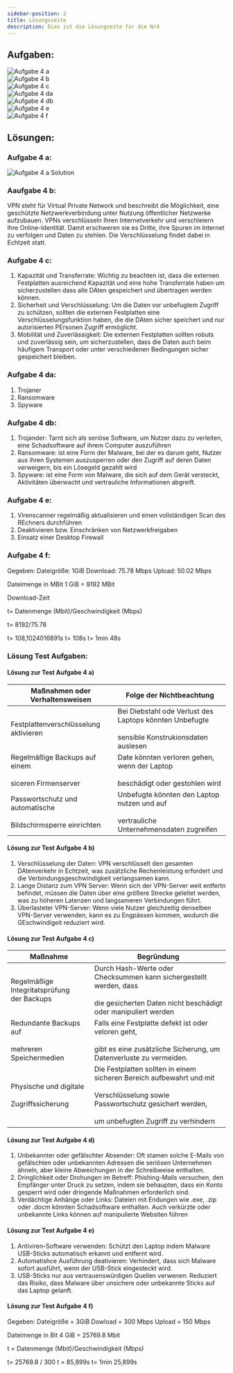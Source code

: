 ```yaml
---
sidebar-position: 2
title: Lösungsseite
description: Dies ist die Lösungseite für die Nr4
---
```


## Aufgaben:

![Aufgabe 4 a](../../../../../static/img/AP1/2024/ap1f_2024/AP1_2024_Frühjahr_Aufgabe_4a.png)  
![Aufgabe 4 b](../../../../../static/img/AP1/2024/ap1f_2024/AP1_2024_Frühjahr_Aufgabe_4b.png)  
![Aufgabe 4 c](../../../../../static/img/AP1/2024/ap1f_2024/AP1_2024_Frühjahr_Aufgabe_4c.png)  
![Aufgabe 4 da](../../../../../static/img/AP1/2024/ap1f_2024/AP1_2024_Frühjahr_Aufgabe_4da.png)  
![Aufgabe 4 db](../../../../../static/img/AP1/2024/ap1f_2024/AP1_2024_FrühjahrAufgabe_4db.png)  
![Aufgabe 4 e](../../../../../static/img/AP1/2024/ap1f_2024/AP1_2024_Frühjahr_Aufgabe_4e.png)  
![Aufgabe 4 f](../../../../../static/img/AP1/2024/ap1f_2024/AP1_2024_Frühjahr_Aufgabe_4f.png)  
## Lösungen:

### Aufgabe 4 a:
![Aufgabe 4 a Solution](../../../../../static/img/AP1/2024/ap1f_2024/AP1_2024_Frühjahr_Aufgabe_4a_Solution.png)

### Aaufgabe 4 b:
VPN steht für Virtual Private Network und beschreibt die Möglichkeit, eine geschützte Netzwerkverbindung unter Nutzung öffentlicher Netzwerke aufzubauen. VPNs verschlüsseln Ihren Internetverkehr und verschleiern Ihre Online-Identität. Damit erschweren sie es Dritte, ihre Spuren im Internet zu verfolgen und Daten zu stehlen. Die Verschlüsselung findet dabei in Echtzeit statt. 

### Aufgabe 4 c:
1. Kapazität und Transferrate: Wichtig zu beachten ist, dass die externen Festplatten ausreichend Kapazität und eine hohe Transferrate haben um sicherzustellen dass alle DAten gespeichert und übertragen werden können. 
2. Sicherheit und Verschlüsselung: Um die Daten vor unbefugtem Zugriff zu schützen, sollten die externen Festplatten eine Verschlüsselungsfunktion haben, die die DAten sicher speichert und nur autorisierten PErsonen Zugriff ermöglicht.
3. Mobilität und Zuverlässigkeit: Die externen Festplatten sollten robuts und zuverlässig sein, um sicherzustellen, dass die Daten auch beim häufigem Transport oder unter verschiedenen Bedingungen sicher gespeichert bleiben. 

### Aufgabe 4 da:

1. Trojaner
2. Ransomware
3. Spyware 

### Aufgabe 4 db:
1. Trojander: Tarnt sich als seriöse Software, um Nutzer dazu zu verleiten, eine Schadsoftware auf ihrem Computer auszuführen
2. Ransomware: ist eine Form der Malware, bei der es darum geht, Nutzer aus ihren Systemen auszusperren oder den Zugriff auf deren Daten verweigern, bis ein Lösegeld gezahlt wird
3. Spyware: ist eine Form von Malware, die sich auf dem Gerät versteckt, Aktivitäten überwacht und vertrauliche Informationen abgreift. 

### Aufgabe 4 e:
1. Virenscanner regelmäßig aktualisieren und einen vollständigen Scan des REchners durchführen 
2. Deaktivieren bzw. Einschränken von Netzwerkfreigaben 
3. Einsatz einer Desktop Firewall

### Aufgabe 4 f:
Gegeben: 
Dateigröße: 1GiB
Download: 75.78 Mbps
Upload: 50.02 Mbps 

Dateimenge in MBit 
1 GiB = 8192 MBit 

Download-Zeit 

t= Datenmenge (Mbit)/Geschwindigkeit (Mbps)

t= 8192/75.78

t= 108,1024016891s 
t= 108s
t= 1min 48s


### Lösung Test Aufgaben:

#### Lösung zur Test Aufgabe 4 a) 

| Maßnahmen oder Verhaltensweisen | Folge der Nichtbeachtung |
| ------------------------------- | ------------------------ |
| Festplattenverschlüsselung aktivieren| Bei Diebstahl ode Verlust des Laptops könnten Unbefugte <br></br> sensible Konstrukionsdaten auslesen |
| Regelmäßige Backups auf einem <br></br> siceren Firmenserver | Date könnten verloren gehen, wenn der Laptop <br></br> beschädigt oder gestohlen wird |
| Passwortschutz und automatische <br></br> Bildschirmsperre einrichten | Unbefugte könnten den Laptop nutzen und auf <br></br> vertrauliche Unternehmensdaten zugreifen |

#### Lösung zur Test Aufgabe 4 b) 

1. Verschlüsselung der Daten: VPN verschlüsselt den gesamten DAtenverkehr in Echtzeit, was zusätzliche Rechenleistung erfordert und die Verbindungsgeschwindigkeit verlangsamen kann.
2. Lange Distanz zum VPN Server: Wenn sich der VPN-Server weit entfertn befindet, müssen die Daten über eine größere Strecke geleitet werden, was zu höheren Latenzen und langsameren Verbindungen führt.
3. Überlasteter VPN-Server: Wenn viele Nutzer gleichzeitig denselben VPN-Server verwenden, kann es zu Engpässen kommen, wodurch die GEschwindigeit reduziert wird.

#### Lösung zur Test Aufgabe 4 c) 

 | Maßnahme | Begründung |
 | -------- | ---------- |
 | Regelmäßige Integritatsprüfung <br> der Backups | Durch Hash-Werte oder Checksummen kann sichergestellt werden, dass <br></br> die gesicherten Daten nicht beschädigt oder manipuliert werden |
 | Redundante Backups auf <br></br> mehreren Speichermedien | Falls eine Festplatte defekt ist oder veloren geht, <br></br> gibt es eine zusätzliche Sicherung, um Datenverluste zu vermeiden. |
 | Physische und digitale <br></br> Zugriffssicherung | Die Festplatten sollten in einem sicheren Bereich aufbewahrt und mit <br></br> Verschlüsselung sowie Passwortschutz gesichert werden, <br></br> um unbefugten Zugriff zu verhindern |

 #### Lösung zur Test Aufgabe 4 d) 

1. Unbekannter oder gefälschter Absender: Oft stamen solche E-Mails von gefälschten oder unbekannten Adressen die seriösen Unternehmen ähneln, aber kleine Abweichungen in der Schreibweise enthalten.
2. Dringlichkeit oder Drohungen im Betreff: Phishing-Mails versuchen, den Empfänger unter Druck zu setzen, indem sie behaupten, dass ein Konto gesperrt wird oder dringende Maßnahmen erforderlich sind.
3. Verdächtige Anhänge oder Links: Dateien mit Endungen wie .exe, .zip oder .docm könnten Schadsoftware enthalten. Auch verkürzte oder unbekannte Links können auf manipulierte Websiten führen

#### Lösung zur Test Aufgabe 4 e) 

1. Antiviren-Software verwenden: Schützt den Laptop indem Malware USB-Sticks automatisch erkannt und entfernt wird.
2. Automatishce Ausführung deativieren: Verhindert, dass sich Malware sofort ausführt, wenn der USB-Stick eingesteckt wird.
3. USB-Sticks nur aus vertrauenswürdigen Quellen verwenen: Reduziert das Risiko, dass Malware über unsichere oder unbekannte Sticks auf das Laptop gelanft.

#### Lösung zur Test Aufgabe 4 f) 
Gegeben: 
Dateigröße = 3GiB
Dowload = 300 Mbps 
Upload = 150 Mbps

Dateimenge in Bit 
4 GiB = 25769.8 Mbit 

t = Datenmenge (Mbit)/Geschwindigkeit (Mbps)

t= 25769.8 / 300 
t = 85,899s 
t= 1min 25,899s 
